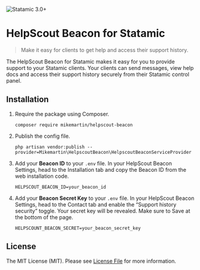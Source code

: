 ![Statamic 3.0+](https://img.shields.io/badge/Statamic-3.0+-FF269E?style=flat-square&link=https://statamic.com)

# HelpScout Beacon for Statamic

> Make it easy for clients to get help and access their support history.

The HelpScout Beacon for Statamic makes it easy for you to provide support to your Statamic clients. Your clients can send messages, view help docs and access their support history securely from their Statamic control panel.

## Installation

1. Require the package using Composer.

    ```
    composer require mikemartin/helpscout-beacon
    ```

2. Publish the config file.

    ```
    php artisan vendor:publish --provider=Mikemartin\HelpscoutBeacon\HelpscoutBeaconServiceProvider
    ```

3. Add your **Beacon ID** to your `.env` file. In your HelpScout Beacon Settings, head to the Installation tab and copy the Beacon ID from the web installation code.

    ```
    HELPSCOUT_BEACON_ID=your_beacon_id
    ```

4. Add your **Beacon Secret Key** to your `.env` file. In your HelpScout Beacon Settings, head to the Contact tab and enable the “Support history security” toggle. Your secret key will be revealed. Make sure to Save at the bottom of the page.

    ```
    HELPSCOUNT_BEACON_SECRET=your_beacon_secret_key
    ```

## License

The MIT License (MIT). Please see [License File](LICENSE.md) for more information.